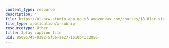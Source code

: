 ```yaml
---
content_type: resource
description: ''
file: https://ol-ocw-studio-app-qa.s3.amazonaws.com/courses/18-01sc-single-variable-calculus-fall-2010/8509574b0a925f66ae271610b43c2086_ryLdyDrBfvI.vtt
file_type: application/x-subrip
resourcetype: Other
title: 3play caption file
uid: 8509574b-0a92-5f66-ae27-1610b43c2086
---
```

